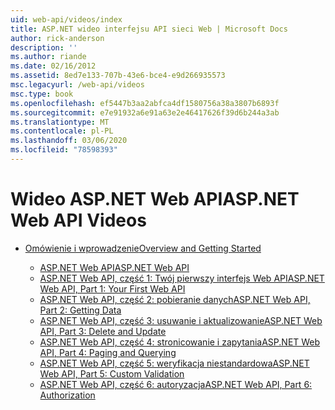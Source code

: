 ```yaml
---
uid: web-api/videos/index
title: ASP.NET wideo interfejsu API sieci Web | Microsoft Docs
author: rick-anderson
description: ''
ms.author: riande
ms.date: 02/16/2012
ms.assetid: 8ed7e133-707b-43e6-bce4-e9d266935573
msc.legacyurl: /web-api/videos
msc.type: book
ms.openlocfilehash: ef5447b3aa2abfca4df1580756a38a3807b6893f
ms.sourcegitcommit: e7e91932a6e91a63e2e46417626f39d6b244a3ab
ms.translationtype: MT
ms.contentlocale: pl-PL
ms.lasthandoff: 03/06/2020
ms.locfileid: "78598393"
---
```

# <a name="aspnet-web-api-videos"></a><span data-ttu-id="a0e35-102">Wideo ASP.NET Web API</span><span class="sxs-lookup"><span data-stu-id="a0e35-102">ASP.NET Web API Videos</span></span>

- [<span data-ttu-id="a0e35-103">Omówienie i wprowadzenie</span><span class="sxs-lookup"><span data-stu-id="a0e35-103">Overview and Getting Started</span></span>](getting-started/index.md)

    - [<span data-ttu-id="a0e35-104">ASP.NET Web API</span><span class="sxs-lookup"><span data-stu-id="a0e35-104">ASP.NET Web API</span></span>](getting-started/aspnet-web-api.md)
    - [<span data-ttu-id="a0e35-105">ASP.NET Web API, część 1: Twój pierwszy interfejs Web API</span><span class="sxs-lookup"><span data-stu-id="a0e35-105">ASP.NET Web API, Part 1: Your First Web API</span></span>](getting-started/your-first-web-api.md)
    - [<span data-ttu-id="a0e35-106">ASP.NET Web API, część 2: pobieranie danych</span><span class="sxs-lookup"><span data-stu-id="a0e35-106">ASP.NET Web API, Part 2: Getting Data</span></span>](getting-started/getting-data.md)
    - [<span data-ttu-id="a0e35-107">ASP.NET Web API, część 3: usuwanie i aktualizowanie</span><span class="sxs-lookup"><span data-stu-id="a0e35-107">ASP.NET Web API, Part 3: Delete and Update</span></span>](getting-started/delete-and-update.md)
    - [<span data-ttu-id="a0e35-108">ASP.NET Web API, część 4: stronicowanie i zapytania</span><span class="sxs-lookup"><span data-stu-id="a0e35-108">ASP.NET Web API, Part 4: Paging and Querying</span></span>](getting-started/paging-and-querying.md)
    - [<span data-ttu-id="a0e35-109">ASP.NET Web API, część 5: weryfikacja niestandardowa</span><span class="sxs-lookup"><span data-stu-id="a0e35-109">ASP.NET Web API, Part 5: Custom Validation</span></span>](getting-started/custom-validation.md)
    - [<span data-ttu-id="a0e35-110">ASP.NET Web API, część 6: autoryzacja</span><span class="sxs-lookup"><span data-stu-id="a0e35-110">ASP.NET Web API, Part 6: Authorization</span></span>](getting-started/authorization.md)
